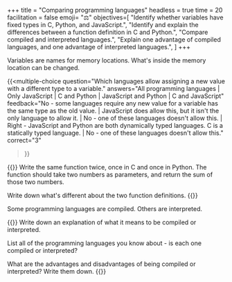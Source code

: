 +++
title = "Comparing programming languages"
headless = true
time = 20
facilitation = false
emoji= "⚖️"
objectives=[
    "Identify whether variables have fixed types in C, Python, and JavaScript.",
    "Identify and explain the differences between a function definition in C and Python.",
    "Compare compiled and interpreted languages.",
    "Explain one advantage of compiled languages, and one advantage of interpreted languages.",
]
+++

Variables are names for memory locations. What's inside the memory location can be changed.

{{<multiple-choice
question="Which languages allow assigning a new value with a different type to a variable."
answers="All programming languages | Only JavaScript | C and Python | JavaScript and Python | C and JavaScript"
feedback="No - some languages require any new value for a variable has the same type as the old value. | JavaScript does allow this, but it isn't the only language to allow it. | No - one of these languages doesn't allow this. | Right - JavaScript and Python are both dynamically typed languages. C is a statically typed language. | No - one of these languages doesn't allow this."
correct="3"
>}}

{{<note type="Exercise">}}
Write the same function twice, once in C and once in Python. The function should take two numbers as parameters, and return the sum of those two numbers.

Write down what's different about the two function definitions.
{{</note>}}

Some programming languages are compiled. Others are interpreted.

{{<note type="Exercise">}}
Write down an explanation of what it means to be compiled or interpreted.

List all of the programming languages you know about - is each one compiled or interpreted?

What are the advantages and disadvantages of being compiled or interpreted? Write them down.
{{</note>}}
